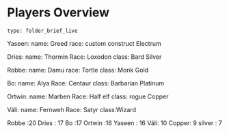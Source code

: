 # Players Overview
 
```ccard
type: folder_brief_live
```
 
Yaseen: 
name: Greed
race: custom construct
Electrum


Dries:
name: Thormin
Race: Loxodon
class: Bard
Silver

Robbe: 
name: Damu
race: Tortle
class: Monk
Gold

Bo: 
name: Alya
Race: Centaur
class: Barbarian
Platinum

Ortwin:
name: Marben
Race: Half elf
class: rogue
Copper

Váli:
name: Fernweh
Race: Satyr
class:Wizard




Robbe :20
Dries : 17
Bo :17
Ortwin :16 
Yaseen : 16
Váli: 10
Copper: 9
silver : 7

